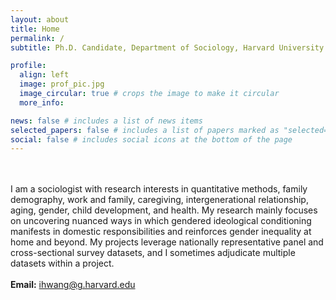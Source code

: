 ```yaml
---
layout: about
title: Home
permalink: /
subtitle: Ph.D. Candidate, Department of Sociology, Harvard University

profile:
  align: left
  image: prof_pic.jpg
  image_circular: true # crops the image to make it circular
  more_info:

news: false # includes a list of news items
selected_papers: false # includes a list of papers marked as "selected={true}"
social: false # includes social icons at the bottom of the page
---
```

<br> <br> 
I am a sociologist with research interests in quantitative methods, family demography, work and family, caregiving, intergenerational relationship, aging, gender, child development, and health.
My research mainly focuses on uncovering nuanced ways in which gendered ideological conditioning manifests in domestic responsibilities and reinforces gender inequality at home and beyond. My projects leverage nationally representative panel and cross-sectional survey datasets, and I sometimes adjudicate multiple datasets within a project.  
<br> 
**Email:** <a href="mailto:ihwang@g.harvard.edu">ihwang@g.harvard.edu</a>
